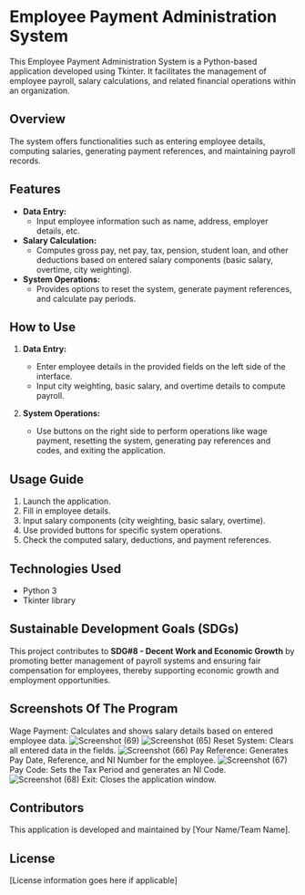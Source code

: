 # Employee Payment Administration System

This Employee Payment Administration System is a Python-based application developed using Tkinter. It facilitates the management of employee payroll, salary calculations, and related financial operations within an organization.

## Overview

The system offers functionalities such as entering employee details, computing salaries, generating payment references, and maintaining payroll records.

## Features

- **Data Entry:**
  - Input employee information such as name, address, employer details, etc.
- **Salary Calculation:**
  - Computes gross pay, net pay, tax, pension, student loan, and other deductions based on entered salary components (basic salary, overtime, city weighting).
- **System Operations:**
  - Provides options to reset the system, generate payment references, and calculate pay periods.

## How to Use

1. **Data Entry:**
   - Enter employee details in the provided fields on the left side of the interface.
   - Input city weighting, basic salary, and overtime details to compute payroll.
   
2. **System Operations:**
   - Use buttons on the right side to perform operations like wage payment, resetting the system, generating pay references and codes, and exiting the application.

## Usage Guide

1. Launch the application.
2. Fill in employee details.
3. Input salary components (city weighting, basic salary, overtime).
4. Use provided buttons for specific system operations.
5. Check the computed salary, deductions, and payment references.

## Technologies Used

- Python 3
- Tkinter library

## Sustainable Development Goals (SDGs)

This project contributes to **SDG#8 - Decent Work and Economic Growth** by promoting better management of payroll systems and ensuring fair compensation for employees, thereby supporting economic growth and employment opportunities.

## Screenshots Of The Program
Wage Payment: Calculates and shows salary details based on entered employee data.
![Screenshot (69)](https://github.com/Liam27092003/CS-121-FinalProject/assets/153203514/2de70283-dc53-4bba-b6f2-fa467564e818)
![Screenshot (65)](https://github.com/Liam27092003/CS-121-FinalProject/assets/153203514/120b5121-204c-4cc9-b6e5-52214679368d)
Reset System: Clears all entered data in the fields.
![Screenshot (66)](https://github.com/Liam27092003/CS-121-FinalProject/assets/153203514/4f9dd1f1-be00-420c-b955-0016b6c65586)
Pay Reference: Generates Pay Date, Reference, and NI Number for the employee.
![Screenshot (67)](https://github.com/Liam27092003/CS-121-FinalProject/assets/153203514/cbeff7ad-28da-4694-99d7-e351a350f8e0)
Pay Code: Sets the Tax Period and generates an NI Code.
![Screenshot (68)](https://github.com/Liam27092003/CS-121-FinalProject/assets/153203514/687ade30-0db2-4d23-b6b4-f3f808f87a46)
Exit: Closes the application window.


## Contributors

This application is developed and maintained by [Your Name/Team Name].

## License

[License information goes here if applicable]
